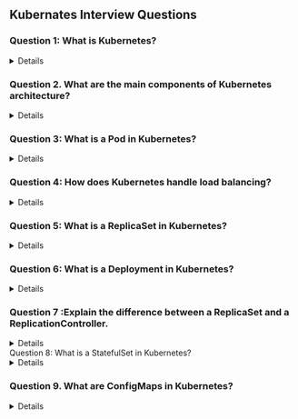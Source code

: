 ## Kubernates Interview Questions 

### Question 1: What is Kubernetes?
<details>

- Kubernetes, also known as K8s
- Is an open-source platform designed to automate deploying, scaling, and operating application containers. 
- It allows you to manage containerized applications across a cluster of nodes, providing mechanisms for deployment, maintenance, and scaling of applications

</details>

### Question 2. What are the main components of Kubernetes architecture?
<details>
  
Answer: The main components of Kubernetes architecture include:

Master Node: This includes components like the API server, etcd (key- value store), controller manager, and scheduler.

Worker Nodes: These include the kubelet (agent running on each node), kube-proxy (networking component), and container runtime (e.g., Docker).

Pods: The smallest deployable units that can contain one or more containers.

Services: logical set of Pods and a policy by which to access them. . Services enable communication between different components within a Kubernetes cluster, allowing Pods. even if the pod scale up or down.

Namespaces: Namespaces allow for the isolation of resources within a Kubernetes cluster. Resources like Pods, Services, ConfigMaps, and Secrets are scoped to a particular namespace. Provide a way to divide cluster resources between multiple users.

</details>

### Question 3: What is a Pod in Kubernetes?
<details>

- A Pod is the smallest deployable unit in Kubernetes and represents a single instance of a running process in a cluster. A Pod can contain one or more containers that share the same network namespace and storage volumes.

</details>

### Question 4: How does Kubernetes handle load balancing?
<details>

Kubernetes handles load balancing primarily through **Services**, which distribute network traffic across a set of Pods to ensure that no single Pod is overwhelmed. 

### 1. **Service-Based Load Balancing**
   - **ClusterIP (default)**: 
     - The default type of Service, `ClusterIP`, creates an internal IP address for a set of Pods within the cluster. This type of Service is only accessible within the cluster and is typically used for internal communication between services.

   - **NodePort**: 
     - If you have a web application running on a Kubernetes cluster, that makes an application accessible from outside the cluster by opening a specific port on all the nodes

   - **LoadBalancer**: 
     - The `LoadBalancer` type of Service integrates that routes traffic to the Kubernetes Service. The external load balancer directs traffic to the appropriate node and then distributes it across the Pods in the Service. 

   - **ExternalName**: 
     - it maps a Service to an external DNS name
</details>

### Question 5: What is a ReplicaSet in Kubernetes?
<details>

- A ReplicaSet ensures that a specified number of pod replicas arerunning at any given time. It can be used to scale pods up or down, replace failed pods, and ensure the desired state of the application is maintained. A ReplicaSet is defined using a YAML or JSON file, specifying the desired number of replicas and the template for the pods.

</details>

### Question 6: What is a Deployment in Kubernetes?
<details>
  
A Deployment provides declarative updates to applications and ensures that the desired number of pod replicas are running. It allows for rolling updates, rollbacks, and scaling of applications. Deployments use a Pod template to create Pods and manage the lifecycle of these Pods through ReplicaSets.
</details>

### Question 7 :Explain the difference between a ReplicaSet and a ReplicationController.
<details>

- **ReplicationController** is an older method for ensuring a specified number of Pods are running, limited to equality-based selectors.
- **ReplicaSet** is a more modern and flexible method, supporting both equality-based and set-based selectors, and is preferred for most use cases.
Supports both **equality-based** and **set-based** selectors. Set-based selectors allow for more flexible selection criteria, such as selecting Pods with labels that are in a specified set or not in a set. For example, you could use a selector like `env in (production, staging)` to select Pods with the `env` label set to either `production` or `staging`.

</details



### Question 8: What is a StatefulSet in Kubernetes?
<details>

A **StatefulSet** in Kubernetes is a resource designed for managing stateful applications that require persistent storage and stable network identities. 

### Key Features of StatefulSet:

1. **Stable Network Identities**:
   - Each Pod in a StatefulSet has a stable, unique network identity. Pods are assigned a unique name that includes an ordinal index (e.g., `myapp-0`, `myapp-1`, etc.), which is maintained across Pod restarts. 

2. **Stable Persistent Storage**:
   - StatefulSets can be configured with PersistentVolumeClaims (PVCs) that provide stable, persistent storage. Each Pod gets its own PVC that is not shared with other Pods. 

3. **Ordered Deployment and Scaling**:
   - StatefulSets deploy and scale Pods in a specific, sequential order.

4. **Graceful Shutdown**:
   - StatefulSets ensure that Pods are shut down gracefully and in the reverse order of their creation. 

</details>


### Question 9. What are ConfigMaps in Kubernetes?
<details>

**ConfigMaps** in Kubernetes are used to store non-confidential configuration data in key-value pairs. They allow you to decouple configuration details from your application code, making your containerized applications more portable and easier to manage.

### Key Features of ConfigMaps:

1. **Storage of Configuration Data**:
   - ConfigMaps are designed to store configuration data that doesn't contain sensitive information. Examples include environment variables, configuration files, command-line arguments, or any other data your application needs to function properly.

2. **Decoupling Configuration from Code**:
   - By using ConfigMaps, you can separate your application's configuration from its container image. This means you can reuse the same container image across different environments (e.g., development, staging, production) while providing environment-specific configurations via ConfigMaps.


</details>

